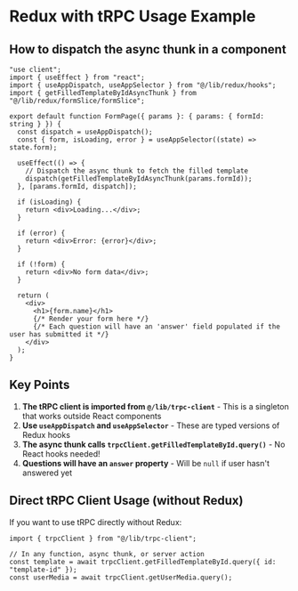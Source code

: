 # Redux with tRPC Usage Example

## How to dispatch the async thunk in a component

```tsx
"use client";
import { useEffect } from "react";
import { useAppDispatch, useAppSelector } from "@/lib/redux/hooks";
import { getFilledTemplateByIdAsyncThunk } from "@/lib/redux/formSlice/formSlice";

export default function FormPage({ params }: { params: { formId: string } }) {
  const dispatch = useAppDispatch();
  const { form, isLoading, error } = useAppSelector((state) => state.form);

  useEffect(() => {
    // Dispatch the async thunk to fetch the filled template
    dispatch(getFilledTemplateByIdAsyncThunk(params.formId));
  }, [params.formId, dispatch]);

  if (isLoading) {
    return <div>Loading...</div>;
  }

  if (error) {
    return <div>Error: {error}</div>;
  }

  if (!form) {
    return <div>No form data</div>;
  }

  return (
    <div>
      <h1>{form.name}</h1>
      {/* Render your form here */}
      {/* Each question will have an 'answer' field populated if the user has submitted it */}
    </div>
  );
}
```

## Key Points

1. **The tRPC client is imported from `@/lib/trpc-client`** - This is a singleton that works outside React components
2. **Use `useAppDispatch` and `useAppSelector`** - These are typed versions of Redux hooks
3. **The async thunk calls `trpcClient.getFilledTemplateById.query()`** - No React hooks needed!
4. **Questions will have an `answer` property** - Will be `null` if user hasn't answered yet

## Direct tRPC Client Usage (without Redux)

If you want to use tRPC directly without Redux:

```tsx
import { trpcClient } from "@/lib/trpc-client";

// In any function, async thunk, or server action
const template = await trpcClient.getFilledTemplateById.query({ id: "template-id" });
const userMedia = await trpcClient.getUserMedia.query();
```
